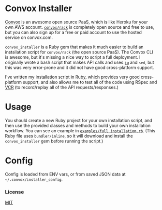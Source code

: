 # Convox Installer

[Convox](https://convox.com/) is an awesome open source PaaS, which is like Heroku for your own AWS account. [`convox/rack`](https://github.com/convox/rack) is completely open source and free to use, but you can also sign up for a free or paid account to use the hosted service on convox.com.

`convox_installer` is a Ruby gem that makes it much easier to build an installation script for `convox/rack` (the open source PaaS). The Convox CLI is awesome, but it's missing a nice way to script a full deployment. I originally wrote a bash script that makes API calls and uses [`jq`](https://stedolan.github.io/jq/) and `sed`, but this was very error-prone and it did not have good cross-platform support.

I've written my installation script in Ruby, which provides very good cross-platform support, and also allows me to test all of the code using RSpec and [VCR](https://github.com/vcr/vcr) (to record/replay all of the API requests/responses.)

# Usage

You should create a new Ruby project for your own installation script, and then use the provided classes and methods to build your own installation workflow. You can see an example in [`examples/full_installation.rb`](./examples/full_installation.rb).
(This Ruby file uses `bundler/inline`, so it will download and install the `convox_installer` gem before running the script.)

# Config

Config is loaded from ENV vars, or from saved JSON data at
`~/.convox/installer_config`.

### License

[MIT](./LICENSE)
